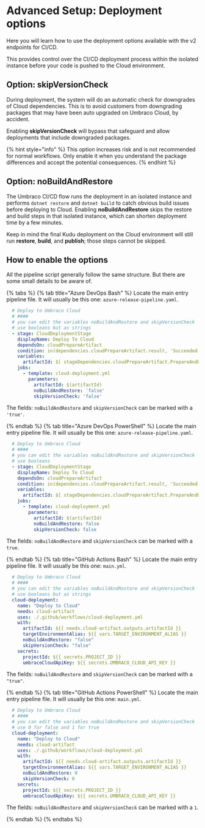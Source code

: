 # Advanced Setup: Deployment options

Here you will learn how to use the deployment options available with the v2 endpoints for CI/CD.

This provides control over the CI/CD deployment process within the isolated instance before your code is pushed to the Cloud environment.

## Option: skipVersionCheck

During deployment, the system will do an automatic check for  downgrades of Cloud dependencies. This is to avoid customers from downgrading packages that may have been auto upgraded on Umbraco Cloud, by accident. 

Enabling **skipVersionCheck** will bypass that safeguard and allow deployments that include downgraded packages. 

{% hint style="info" %}
This option increases risk and is not recommended for normal workflows. Only enable it when you understand the package differences and accept the potential consequences.
{% endhint %}

## Option: noBuildAndRestore

The Umbraco CI/CD flow runs the deployment in an isolated instance and performs `dotnet restore` and `dotnet build` to catch obvious build issues before deploying to Cloud. Enabling **noBuildAndRestore** skips the restore and build steps in that isolated instance, which can shorten deployment time by a few minutes.

Keep in mind the final Kudu deployment on the Cloud environment will still run **restore**, **build**, and **publish**; those steps cannot be skipped.

## How to enable the options

All the pipeline script generally follow the same structure. But there are some small details to be aware of.

{% tabs %}
{% tab title="Azure DevOps Bash" %}
Locate the main entry pipeline file. It will usually be this one: `azure-release-pipeline.yaml`.

```yml
  # Deploy to Umbraco Cloud
  # ####
  # you can edit the variables noBuildAndRestore and skipVersionCheck    
  # use booleans but as strings
  - stage: CloudDeploymentStage
    displayName: Deploy To Cloud
    dependsOn: cloudPrepareArtifact
    condition: in(dependencies.cloudPrepareArtifact.result, 'Succeeded')
    variables:
      artifactId: $[ stageDependencies.cloudPrepareArtifact.PrepareAndUploadArtifact.outputs['uploadArtifact.artifactId'] ]
    jobs: 
      - template: cloud-deployment.yml
        parameters:
          artifactId: $(artifactId)
          noBuildAndRestore: 'false'
          skipVersionCheck: 'false'
```

The fields: `noBuildAndRestore` and `skipVersionCheck` can be marked with a `'true'`. 


{% endtab %}
{% tab title="Azure DevOps PowerShell" %}
Locate the main entry pipeline file. It will usually be this one: `azure-release-pipeline.yaml`.

```yml
  # Deploy to Umbraco Cloud
  # ####
  # you can edit the variables noBuildAndRestore and skipVersionCheck    
  # use booleans
  - stage: CloudDeploymentStage
    displayName: Deploy To Cloud
    dependsOn: cloudPrepareArtifact
    condition: in(dependencies.cloudPrepareArtifact.result, 'Succeeded')
    variables:
      artifactId: $[ stageDependencies.cloudPrepareArtifact.PrepareAndUploadArtifact.outputs['uploadArtifact.artifactId'] ]
    jobs: 
      - template: cloud-deployment.yml
        parameters:
          artifactId: $(artifactId)
          noBuildAndRestore: false
          skipVersionCheck: false

```

The fields: `noBuildAndRestore` and `skipVersionCheck` can be marked with a `true`. 


{% endtab %}
{% tab title="GitHub Actions Bash" %}
Locate the main entry pipeline file. It will usually be this one: `main.yml`.

```yml
  # Deploy to Umbraco Cloud
  # ####
  # you can edit the variables noBuildAndRestore and skipVersionCheck    
  # use booleans but as strings
  cloud-deployment:
    name: "Deploy to Cloud"
    needs: cloud-artifact
    uses: ./.github/workflows/cloud-deployment.yml
    with:
      artifactId: ${{ needs.cloud-artifact.outputs.artifactId }}
      targetEnvironmentAlias: ${{ vars.TARGET_ENVIRONMENT_ALIAS }}
      noBuildAndRestore: "false"
      skipVersionCheck: "false"
    secrets:
      projectId: ${{ secrets.PROJECT_ID }}
      umbracoCloudApiKey: ${{ secrets.UMBRACO_CLOUD_API_KEY }}
```

The fields: `noBuildAndRestore` and `skipVersionCheck` can be marked with a `"true"`. 

{% endtab %}
{% tab title="GitHub Actions PowerShell" %}
Locate the main entry pipeline file. It will usually be this one: `main.yml`.

```yml
  # Deploy to Umbraco Cloud
  # ####
  # you can edit the variables noBuildAndRestore and skipVersionCheck    
  # use 0 for false and 1 for true
  cloud-deployment:
    name: "Deploy to Cloud"
    needs: cloud-artifact
    uses: ./.github/workflows/cloud-deployment.yml
    with:
      artifactId: ${{ needs.cloud-artifact.outputs.artifactId }}
      targetEnvironmentAlias: ${{ vars.TARGET_ENVIRONMENT_ALIAS }}
      noBuildAndRestore: 0
      skipVersionCheck: 0
    secrets:
      projectId: ${{ secrets.PROJECT_ID }}
      umbracoCloudApiKey: ${{ secrets.UMBRACO_CLOUD_API_KEY }}
```

The fields: `noBuildAndRestore` and `skipVersionCheck` can be marked with a `1`. 

{% endtab %}
{% endtabs %}

